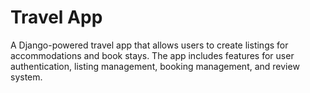 # Travel App

A Django-powered travel app that allows users to create listings for accommodations and book stays. The app includes features for user authentication, listing management, booking management, and review system.
